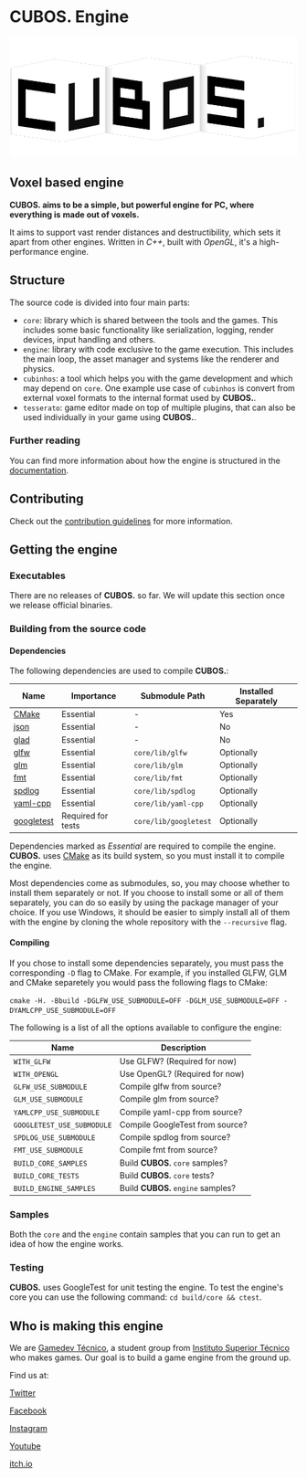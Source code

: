 # **CUBOS.** Engine

<p align="center">
  <!-- if we ever get a site, we can put the link here-->
  <!-- <a href="https://godotengine.org"> -->
    <img src="docs/images/CubosLogo.png" alt="cubos. Engine logo">
  <!-- </a> -->
</p>

## Voxel based engine

**CUBOS. aims to be a simple, but powerful engine for PC, where everything is**
**made out of voxels.**

It aims to support vast render distances and destructibility, which sets it
apart from other engines. Written in *C++*, built with *OpenGL*, it's a
high-performance engine.

## Structure

The source code is divided into four main parts:
- `core`: library which is shared between the tools and the games. This
includes some basic functionality like serialization, logging, render devices,
input handling and others.
- `engine`: library with code exclusive to the game execution. This includes
the main loop, the asset manager and systems like the renderer and physics.
- `cubinhos`: a tool which helps you with the game development and which
may depend on `core`. One example use case of `cubinhos` is convert from
external voxel formats to the internal format used by **CUBOS.**.
- `tesserato`: game editor made on top of multiple plugins, that can also be used individually 
in your game using **CUBOS.**.

### Further reading

You can find more information about how the engine is structured in the
[documentation](https://gamedevtecnico.github.io/cubos/).

## Contributing

Check out the [contribution guidelines](CONTRIBUTE.md) for more information.

## Getting the engine

### Executables

There are no releases of **CUBOS.** so far. We will update this section once
we release official binaries.
<!--Official binaries for **CUBOS.** can be found
on the [releases](https://github.com/GameDevTecnico/cubos/releases) page.-->

### Building from the source code

#### Dependencies

The following dependencies are used to compile **CUBOS.**:

| Name                                               | Importance         | Submodule Path        | Installed Separately |
| -------------------------------------------------- | ------------------ | --------------------- | -------------------- |
| [CMake](https://cmake.org/)                        | Essential          | -                     | Yes                  |
| [json](https://github.com/nlohmann/json)           | Essential          | -                     | No                   |
| [glad](https://github.com/Dav1dde/glad)            | Essential          | -                     | No                   |
| [glfw](https://github.com/glfw/glfw)               | Essential          | `core/lib/glfw`       | Optionally           |
| [glm](https://github.com/g-truc/glm)               | Essential          | `core/lib/glm`        | Optionally           |
| [fmt](https://github.com/fmtlib/fmt)               | Essential          | `core/lib/fmt`        | Optionally           |
| [spdlog](https://github.com/gabime/spdlog)         | Essential          | `core/lib/spdlog`     | Optionally           |
| [yaml-cpp](https://github.com/jbeder/yaml-cpp)     | Essential          | `core/lib/yaml-cpp`   | Optionally           |
| [googletest](https://github.com/google/googletest) | Required for tests | `core/lib/googletest` | Optionally           |

Dependencies marked as *Essential* are required to compile the engine.
**CUBOS.** uses [CMake](https://cmake.org/) as its build system, so you must
install it to compile the engine.

Most dependencies come as submodules, so, you may choose whether to install
them separately or not. If you choose to install some or all of them
separately, you can do so easily by using the package manager of your choice.
If you use Windows, it should be easier to simply install all of them with the
engine by cloning the whole repository with the `--recursive` flag.

#### Compiling

If you chose to install some dependencies separately, you must pass the
corresponding `-D` flag to CMake. For example, if you installed GLFW, GLM and
CMake separetely you would pass the following flags to CMake:

`cmake -H. -Bbuild -DGLFW_USE_SUBMODULE=OFF -DGLM_USE_SUBMODULE=OFF -DYAMLCPP_USE_SUBMODULE=OFF`

The following is a list of all the options available to configure the engine:

| Name                       | Description                        |
| -------------------------- | ---------------------------------- |
| `WITH_GLFW`                | Use GLFW? (Required for now)       |
| `WITH_OPENGL`              | Use OpenGL? (Required for now)     |
| `GLFW_USE_SUBMODULE`       | Compile glfw from source?          |
| `GLM_USE_SUBMODULE`        | Compile glm from source?           |
| `YAMLCPP_USE_SUBMODULE`    | Compile yaml-cpp from source?      |
| `GOOGLETEST_USE_SUBMODULE` | Compile GoogleTest from source?    |
| `SPDLOG_USE_SUBMODULE`     | Compile spdlog from source?        |
| `FMT_USE_SUBMODULE`        | Compile fmt from source?           |
| `BUILD_CORE_SAMPLES`       | Build **CUBOS.** `core` samples?   |
| `BUILD_CORE_TESTS`         | Build **CUBOS.** `core` tests?     |
| `BUILD_ENGINE_SAMPLES`     | Build **CUBOS.** `engine` samples? |

### Samples

Both the `core` and the `engine` contain samples that you can run to get an
idea of how the engine works.

### Testing

**CUBOS.** uses GoogleTest for unit testing the engine.
To test the engine's core you can use the following
command: `cd build/core && ctest`.

## Who is making this engine

We are  [Gamedev Técnico](https://www.instagram.com/gamedevtecnico/), a student
group from [Instituto Superior Técnico](https://tecnico.ulisboa.pt/en/) who
makes games. Our goal is to build a game engine from the ground up. 

Find us at:

[Twitter](https://twitter.com/GameDevTecnico)

[Facebook](https://www.facebook.com/Game-Dev-T%C3%A9cnico-107405047487324/)

[Instagram](https://www.instagram.com/gamedevtecnico/)

[Youtube](https://www.youtube.com/channel/UCpJf5Ih7SE9wAgaZ_OF9qYA)

[itch.io](https://gamedevtecnico.itch.io/)

